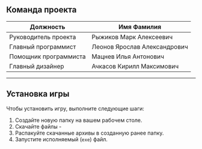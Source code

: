 ## Команда проекта

| Должность               | Имя Фамилия                 |
|------------------------|----------------------------|
| Руководитель проекта   | Рыжиков Марк Алексеевич     |
| Главный программист    | Леонов Ярослав Александрович|
| Помощник программиста  | Мацнев Илья Антонович      |
| Главный дизайнер       | Ачкасов Кирилл Максимович  |

---

## Установка игры

Чтобы установить игру, выполните следующие шаги:

1. Создайте новую папку на вашем рабочем столе.
2. Скачайте файлы - 
3. Распакуйте скачанные архивы в созданную ранее папку.
4. Запустите исполняемый (`exe`) файл.
